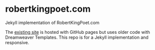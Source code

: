 # robertkingpoet.com

Jekyll implementation of RobertKingPoet.com

The [existing site](https://robertkingpoet.com) is hosted with GitHub pages but uses older code with Dreamweaver Templates. This repo is for a Jekyll implementation and responsive.

